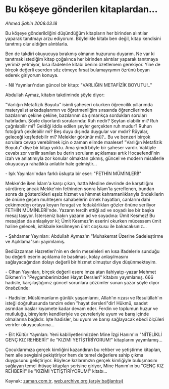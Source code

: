 # Bu köşeye gönderilen kitaplardan...

*Ahmed Şahin 2008.03.18*

<tr><td class="metin" colspan="2" style="padding-top: 20px; padding-left: 5px; padding-right: 10px;">Bu köşeye gönderildiğini düşündüğüm kitapların her birinden alıntılar yaparak tanıtmayı arzu ediyorum. Böylelikle kitabı ben değil, kitap kendisini tanıtmış olur aldığım alıntılarla.</td></tr><tr><td class="metin" colspan="2" style="padding-top: 20px; padding-left: 5px; padding-right: 10px;"><p>Ben de takdiri okuyucuya bırakmış olmanın huzurunu duyarım. Ne var ki tanıtmak istediğim kitap çoğalınca her birinden alıntılar yaparak tanıtmaya yerimiz yetmiyor, kısa ifadelerle kitabı benim özetlemem gerekiyor. Yine de birçok değerli eserden söz etmeye fırsat bulamayışımın özrünü beyan ederek giriyorum konuya. 
<p>- Nil Yayınları'ndan güncel bir kitap: "VARLIĞIN METAFİZİK BOYUTU!.." 
<p>Abdullah Aymaz, kitabın takdiminde şöyle diyor:
<p>"Varlığın Metafizik Boyutu" isimli şaheseri okurken öğrencilik yıllarımda materyalist arkadaşlarımın ve öğretmenliğim sırasında öğrencilerimden bazılarının çekine çekine, bazılarının da şımarıkça sordukları soruları hatırladım. Şöyle diyorlardı sorularında: Ruh nedir? Şeytan olabilir mi? Ruh çağrılabilir mi? Geldiği iddia edilen şeyler gerçekten ruh mudur? Ruhun fotoğrafı çekilebilir mi? Beş duyu dışında duygular var mıdır? Rüyalar, geleceği keşfedebilir mi? Melekler görünür mü?.. Bu ve benzeri birçok sorulara cevap verebilmek için o zaman elimde maalesef "Varlığın Metafizik Boyutu" diye bir kitap yoktu. Ama şimdi böyle bir şaheser vardır. Vaktiyle cevabı zor verilir sanılan bu derin soruların açıklaması artık Hocaefendi'nin izah ve anlatımıyla zor konular olmaktan çıkmış, güncel ve modern misallerle okuyucuya rahatlıkla anlatılır hale gelmiştir... 
<p>- Işık Yayınları'ndan farklı üslupta bir eser: "FETHİN MÜMİNLERİ!"
<p>Mekke'de iken İslam'a karşı çıkan, hatta Medine devrinde de karşıtlığını sürdüren; ancak Mekke'nin fethinden sonra İslam'la şereflenen, bundan sonra da gösterdikleri eşsiz hizmet ve himmet kahramanlıklarıyla öndekilerin de önüne geçen muhteşem sahabelerin örnek hayatları, canlarını dahi çekinmeden ortaya koyan feragat ve fedakârlıkları gözler önüne seriliyor FETHİN MÜMİNLERİ'nde. Yazarın tercih ettiği ad ve soyadı ise bir başka mesaj taşıyor. İsterseniz bakın yazarın ad ve soyadına: Ümit Kesmez! Bu mesajdan da anlaşılıyor ki; Ümit Kesmez'in eserini okurken mücessem ümit haline gelecek, istikbale kesilmeyen ümit coşkusu ile bakacaksınız...
<p>- Şahdamar Yayınları: Abdullah Aymaz'ın "Muhakemat Üzerine Sadeleştirme ve Açıklama"sını yayımlamış.
<p>Bediüzzaman Hazretleri'nin en derin meseleleri en kısa ifadelerle sunduğu bu değerli eserin açıklama ile basılması, kolay anlaşılmasını sağlayacağından dolayı değerli bir hizmet olmuştur diye düşünmekteyim.
<p>- Cihan Yayınları, birçok değerli esere imza atan ilahiyatçı-yazar Mehmet Dikmen'in "Peygamberimizden Hayat Dersleri" kitabını yayımlamış. 666 hadisle, karşılaştığımız güncel sorunlara çözümler sunan yazar şöyle diyor önsözünde:
<p>- Hadisler, Müslümanların günlük yaşamlarını, Allah'ın rızası ve Resulüllah'ın isteği doğrultusunda tanzim eden "hayat dersleri"dir! Hükmü, saadet asrından başlar kıyamete kadar devam eder. Ferdin ve toplumun huzur ve mutluluğu, bireylerin kendileriyle ve çevreleriyle uyum ve barış içinde olmalarına bağlıdır. İşte hadisler, bu uyum ve barışı sağlayacak ebedi ölçüleri verirler okuyucularına...
<p>- Elit Kültür Yayınları: Yeni kabiliyetlerimizden Mine İzgi Hanım'ın "NİTELİKLİ GENÇ KIZ REHBERİ!" ile "KIZIMI YETİŞTİRİYORUM!" kitaplarını yayımlamış...
<p>Çocuklarımıza gerçek kimliğini kazandıran bu rehber ve yetiştirme kitapları, hem aile sevgisini pekiştiriyor hem de temel değerlere sahip çıkma duygusunu geliştiriyor. Böylece kızlarımızın gerçek kimliğiyle buluşmasını sağlayan temel ihtiyaç kitapları serisine giriyor, Mine Hanım'ın bu "GENÇ KIZ REHBERİ!" ile "KIZIMI YETİŞTİRİYORUM!" kitabı... <br/></p></p></p></p></p></p></p></p></p></p></p></p></td></tr>

Kaynak: [zaman.com.tr](http://zaman.com.tr/yazar.do?yazino=665914), [web.archive.org (arşiv bağlantısı)](http://web.archive.org/web/20080420140758/http://www.zaman.com.tr:80/yazar.do?yazino=665914)
